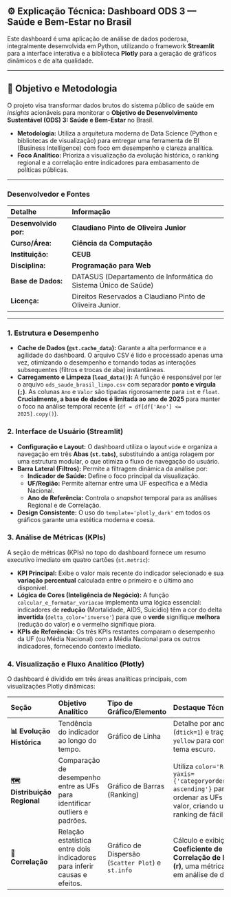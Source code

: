 ## ⚙️ Explicação Técnica: Dashboard ODS 3 — Saúde e Bem-Estar no Brasil

Este dashboard é uma aplicação de análise de dados poderosa, integralmente desenvolvida em Python, utilizando o framework **Streamlit** para a interface interativa e a biblioteca **Plotly** para a geração de gráficos dinâmicos e de alta qualidade.

---

## 🎯 Objetivo e Metodologia

O projeto visa transformar dados brutos do sistema público de saúde em *insights* acionáveis para monitorar o **Objetivo de Desenvolvimento Sustentável (ODS) 3: Saúde e Bem-Estar** no Brasil.

* **Metodologia:** Utiliza a arquitetura moderna de Data Science (Python e bibliotecas de visualização) para entregar uma ferramenta de BI (Business Intelligence) com foco em desempenho e clareza analítica.
* **Foco Analítico:** Prioriza a visualização da evolução histórica, o ranking regional e a correlação entre indicadores para embasamento de políticas públicas.

---

### **Desenvolvedor e Fontes**

| Detalhe | Informação |
| :--- | :--- |
| **Desenvolvido por:** | **Claudiano Pinto de Oliveira Junior** |
| **Curso/Área:** | **Ciência da Computação** |
| **Instituição:** | **CEUB** |
| **Disciplina:** | **Programação para Web** |
| **Base de Dados:** | DATASUS (Departamento de Informática do Sistema Único de Saúde) |
| **Licença:** | Direitos Reservados a Claudiano Pinto de Oliveira Junior. |

---

### 1. Estrutura e Desempenho

* **Cache de Dados (`@st.cache_data`):** Garante a alta performance e a agilidade do dashboard. O arquivo CSV é lido e processado apenas uma vez, otimizando o desempenho e tornando todas as interações subsequentes (filtros e trocas de aba) instantâneas.
* **Carregamento e Limpeza (`load_data()`):** A função é responsável por ler o arquivo `ods_saude_brasil_limpo.csv` com separador **ponto e vírgula (`;`)**. As colunas `Ano` e `Valor` são tipadas rigorosamente para `int` e `float`. **Crucialmente, a base de dados é limitada ao ano de 2025** para manter o foco na análise temporal recente (`df = df[df['Ano'] <= 2025].copy()`).

### 2. Interface de Usuário (Streamlit)

* **Configuração e Layout:** O dashboard utiliza o layout `wide` e organiza a navegação em três **Abas (`st.tabs`)**, substituindo a antiga rolagem por uma estrutura modular, o que otimiza o fluxo de navegação do usuário.
* **Barra Lateral (Filtros):** Permite a filtragem dinâmica da análise por:
    * **Indicador de Saúde:** Define o foco principal da visualização.
    * **UF/Região:** Permite alternar entre uma UF específica e a Média Nacional.
    * **Ano de Referência:** Controla o *snapshot* temporal para as análises Regional e de Correlação.
* **Design Consistente:** O uso do `template='plotly_dark'` em todos os gráficos garante uma estética moderna e coesa.

### 3. Análise de Métricas (KPIs)

A seção de métricas (KPIs) no topo do dashboard fornece um resumo executivo imediato em quatro cartões (`st.metric`):

* **KPI Principal:** Exibe o valor mais recente do indicador selecionado e sua **variação percentual** calculada entre o primeiro e o último ano disponível.
* **Lógica de Cores (Inteligência de Negócio):** A função `calcular_e_formatar_variacao` implementa uma lógica essencial: indicadores de **redução** (Mortalidade, AIDS, Suicídio) têm a cor do delta **invertida** (`delta_color='inverse'`) para que o **verde** signifique **melhora** (redução do valor) e o vermelho signifique piora.
* **KPIs de Referência:** Os três KPIs restantes comparam o desempenho da UF (ou Média Nacional) com a Média Nacional para os outros indicadores, fornecendo contexto imediato.

### 4. Visualização e Fluxo Analítico (Plotly)

O dashboard é dividido em três áreas analíticas principais, com visualizações Plotly dinâmicas:

| Seção | Objetivo Analítico | Tipo de Gráfico/Elemento | Destaque Técnico |
| :--- | :--- | :--- | :--- |
| **📊 Evolução Histórica** | Tendência do indicador ao longo do tempo. | Gráfico de Linha | Detalhe por ano (`dtick=1`) e traço em `yellow` para contraste no tema escuro. |
| **🗺️ Distribuição Regional** | Comparação de desempenho entre as UFs para identificar outliers e padrões. | Gráfico de Barras (Ranking) | Utiliza `color='Regiao'` e `yaxis={'categoryorder':'total ascending'}` para ordenar as UFs pelo valor, criando um ranking de fácil leitura. |
| **🔗 Correlação** | Relação estatística entre dois indicadores para inferir causas e efeitos. | Gráfico de Dispersão (`Scatter Plot`) e `st.info` | Cálculo e exibição do **Coeficiente de Correlação de Pearson (r)**, uma métrica-chave em análise de dados. |
